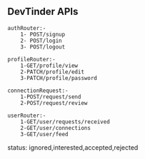 ## DevTinder APIs
    authRouter:-
        1- POST/signup
        2- POST/login
        3- POST/logout

    profileRouter:-
        1-GET/profile/view
        2-PATCH/profile/edit
        3-PATCH/profile/password

    connectionRequest:-
        1-POST/request/send
        2-POST/request/review
    
    userRouter:-
        1-GET/user/requests/received
        2-GET/user/connections
        3-GET/user/feed

status: ignored,interested,accepted,rejected
